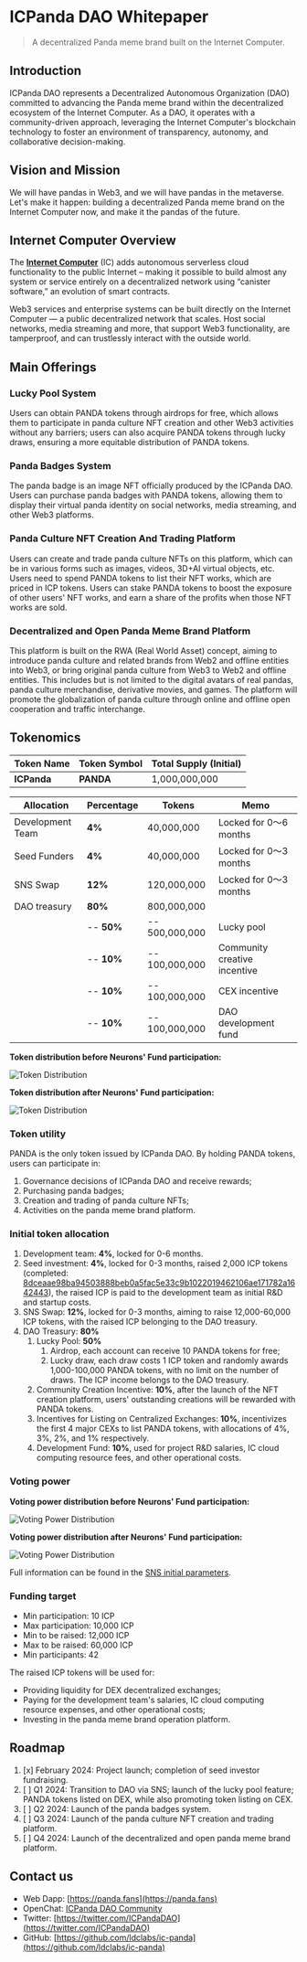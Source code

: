 # ICPanda DAO Whitepaper

> A decentralized Panda meme brand built on the Internet Computer.

## Introduction

ICPanda DAO represents a Decentralized Autonomous Organization (DAO) committed to advancing the Panda meme brand within the decentralized ecosystem of the Internet Computer. As a DAO, it operates with a community-driven approach, leveraging the Internet Computer's blockchain technology to foster an environment of transparency, autonomy, and collaborative decision-making.

## Vision and Mission

We will have pandas in Web3, and we will have pandas in the metaverse. Let's make it happen: building a decentralized Panda meme brand on the Internet Computer now, and make it the pandas of the future.

## Internet Computer Overview

The [**Internet Computer**](https://internetcomputer.org/) (IC) adds autonomous serverless cloud functionality to the public Internet – making it possible to build almost any system or service entirely on a decentralized network using “canister software,” an evolution of smart contracts.

Web3 services and enterprise systems can be built directly on the Internet Computer — a public decentralized network that scales.
Host social networks, media streaming and more, that support Web3 functionality, are tamperproof, and can trustlessly interact with the outside world.

## Main Offerings

### Lucky Pool System

Users can obtain PANDA tokens through airdrops for free, which allows them to participate in panda culture NFT creation and other Web3 activities without any barriers; users can also acquire PANDA tokens through lucky draws, ensuring a more equitable distribution of PANDA tokens.

### Panda Badges System

The panda badge is an image NFT officially produced by the ICPanda DAO. Users can purchase panda badges with PANDA tokens, allowing them to display their virtual panda identity on social networks, media streaming, and other Web3 platforms.

### Panda Culture NFT Creation And Trading Platform

Users can create and trade panda culture NFTs on this platform, which can be in various forms such as images, videos, 3D+AI virtual objects, etc. Users need to spend PANDA tokens to list their NFT works, which are priced in ICP tokens. Users can stake PANDA tokens to boost the exposure of other users' NFT works, and earn a share of the profits when those NFT works are sold.

### Decentralized and Open Panda Meme Brand Platform

This platform is built on the RWA (Real World Asset) concept, aiming to introduce panda culture and related brands from Web2 and offline entities into Web3, or bring original panda culture from Web3 to Web2 and offline entities. This includes but is not limited to the digital avatars of real pandas, panda culture merchandise, derivative movies, and games. The platform will promote the globalization of panda culture through online and offline open cooperation and traffic interchange.

## Tokenomics

| Token Name  | Token Symbol | Total Supply (Initial) |
| ----------- | ------------ | ---------------------- |
| **ICPanda** | **PANDA**    | 1,000,000,000          |

| Allocation       | Percentage | Tokens         | Memo                         |
| ---------------- | ---------- | -------------- | ---------------------------- |
| Development Team | **4%**     | 40,000,000     | Locked for 0～6 months       |
| Seed Funders     | **4%**     | 40,000,000     | Locked for 0～3 months       |
| SNS Swap         | **12%**    | 120,000,000    | Locked for 0～3 months       |
| DAO treasury     | **80%**    | 800,000,000    |                              |
|                  | -- **50%** | -- 500,000,000 | Lucky pool                   |
|                  | -- **10%** | -- 100,000,000 | Community creative incentive |
|                  | -- **10%** | -- 100,000,000 | CEX incentive                |
|                  | -- **10%** | -- 100,000,000 | DAO development fund         |

**Token distribution before Neurons' Fund participation:**

![Token Distribution](./token_distribution_0.webp)

**Token distribution after Neurons' Fund participation:**

![Token Distribution](./token_distribution_1.webp)


### Token utility

PANDA is the only token issued by ICPanda DAO. By holding PANDA tokens, users can participate in:

1. Governance decisions of ICPanda DAO and receive rewards;
2. Purchasing panda badges;
3. Creation and trading of panda culture NFTs;
4. Activities on the panda meme brand platform.

### Initial token allocation

1. Development team: **4%**, locked for 0-6 months.
2. Seed investment: **4%**, locked for 0-3 months, raised 2,000 ICP tokens (completed: [8dceaae98ba94503888beb0a5fac5e33c9b1022019462106ae171782a1642443](https://dashboard.internetcomputer.org/account/8dceaae98ba94503888beb0a5fac5e33c9b1022019462106ae171782a1642443)), the raised ICP is paid to the development team as initial R&D and startup costs.
3. SNS Swap: **12%**, locked for 0-3 months, aiming to raise 12,000-60,000 ICP tokens, with the raised ICP belonging to the DAO treasury.
4. DAO Treasury: **80%**
   1. Lucky Pool: **50%**
      1. Airdrop, each account can receive 10 PANDA tokens for free;
      2. Lucky draw, each draw costs 1 ICP token and randomly awards 1,000-100,000 PANDA tokens, with no limit on the number of draws. The ICP income belongs to the DAO treasury.
   2. Community Creation Incentive: **10%**, after the launch of the NFT creation platform, users' outstanding creations will be rewarded with PANDA tokens.
   3. Incentives for Listing on Centralized Exchanges: **10%**, incentivizes the first 4 major CEXs to list PANDA tokens, with allocations of 4%, 3%, 2%, and 1% respectively.
   4. Development Fund: **10%**, used for project R&D salaries, IC cloud computing resource fees, and other operational costs.

### Voting power

**Voting power distribution before Neurons' Fund participation:**

![Voting Power Distribution](./voting_power_distribution_0.webp)

**Voting power distribution after Neurons' Fund participation:**

![Voting Power Distribution](./voting_power_distribution_1.webp)

Full information can be found in the [SNS initial parameters](../sns_init.yaml).

### Funding target

- Min participation: 10 ICP
- Max participation: 10,000 ICP
- Min to be raised: 12,000 ICP
- Max to be raised: 60,000 ICP
- Min participants:  42

The raised ICP tokens will be used for:

- Providing liquidity for DEX decentralized exchanges;
- Paying for the development team's salaries, IC cloud computing resource expenses, and other operational costs;
- Investing in the panda meme brand operation platform.

## Roadmap

1. [x] February 2024: Project launch; completion of seed investor fundraising.
2. [ ] Q1 2024: Transition to DAO via SNS; launch of the lucky pool feature; PANDA tokens listed on DEX, while also promoting token listing on CEX.
3. [ ] Q2 2024: Launch of the panda badges system.
4. [ ] Q3 2024: Launch of the panda culture NFT creation and trading platform.
5. [ ] Q4 2024: Launch of the decentralized and open panda meme brand platform.

## Contact us

- Web Dapp: [https://panda.fans](https://panda.fans)
- OpenChat: [ICPanda DAO Community](https://oc.app/community/dqcvf-haaaa-aaaar-a5uqq-cai)
- Twitter: [https://twitter.com/ICPandaDAO](https://twitter.com/ICPandaDAO)
- GitHub: [https://github.com/ldclabs/ic-panda](https://github.com/ldclabs/ic-panda)